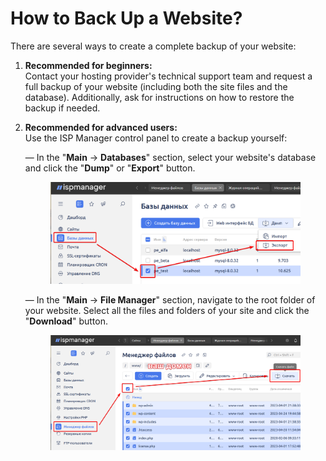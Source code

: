 # How to Back Up a Website?

There are several ways to create a complete backup of your website:

1. **Recommended for beginners:**  
   Contact your hosting provider's technical support team and request a full backup of your website (including both the site files and the database). Additionally, ask for instructions on how to restore the backup if needed.

2. **Recommended for advanced users:**  
   Use the ISP Manager control panel to create a backup yourself:  

   — In the "**Main** → **Databases**" section, select your website's database and click the "**Dump**" or "**Export**" button.  

   <figure><img src="../../.gitbook/assets/изображение (23)_eng.png" alt=""><figcaption></figcaption></figure>  

   — In the "**Main** → **File Manager**" section, navigate to the root folder of your website. Select all the files and folders of your site and click the "**Download**" button.  

   <figure><img src="../../.gitbook/assets/изображение (113)_eng.png" alt=""><figcaption></figcaption></figure>  